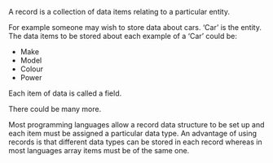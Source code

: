 A record is a collection of data items relating to a particular entity.

For example someone may wish to store data about cars. ‘Car’ is the entity.
The data items to be stored about each example of a ‘Car’ could be:

- Make
- Model
- Colour
- Power

Each item of data is called a field.

There could be many more.

Most programming languages allow a record data structure to be set up and each item must be assigned a particular data type.
An advantage of using records is that different data types can be stored in each record whereas in most languages array items must be of the same one.
